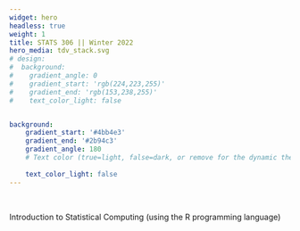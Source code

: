 ```yaml
---
widget: hero
headless: true
weight: 1
title: STATS 306 || Winter 2022
hero_media: tdv_stack.svg
# design:
#  background:
#    gradient_angle: 0
#    gradient_start: 'rgb(224,223,255)'
#    gradient_end: 'rgb(153,238,255)'
#    text_color_light: false   


background:
    gradient_start: '#4bb4e3'
    gradient_end: '#2b94c3'
    gradient_angle: 180
    # Text color (true=light, false=dark, or remove for the dynamic theme color).
    
    text_color_light: false
---
```

<br>

Introduction to Statistical Computing (using the R programming language)
